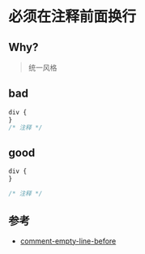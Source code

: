 # 必须在注释前面换行

## Why?

> 统一风格

## bad

```scss
div {
}
/* 注释 */
```

## good

```scss
div {
}

/* 注释 */
```

## 参考

- [comment-empty-line-before](https://stylelint.io/user-guide/rules/list/comment-empty-line-before)
